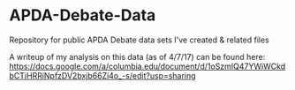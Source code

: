 # APDA-Debate-Data
Repository for public APDA Debate data sets I've created &amp; related files

A writeup of my analysis on this data (as of 4/7/17) can be found here:
https://docs.google.com/a/columbia.edu/document/d/1oSzmIQ47YWiWCkdbCTiHRRiNpfzDV2bxjb66Zi4o_-s/edit?usp=sharing
